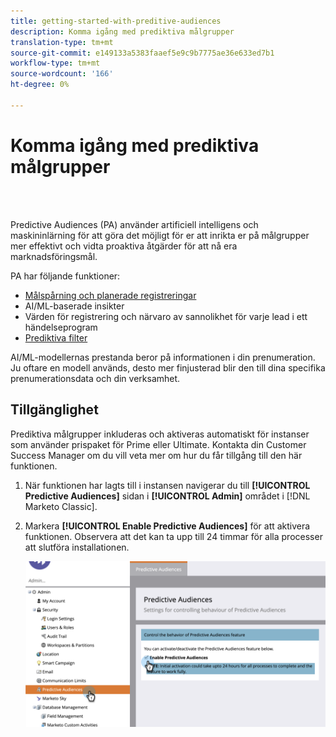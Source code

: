```yaml
---
title: getting-started-with-preditive-audiences
description: Komma igång med prediktiva målgrupper
translation-type: tm+mt
source-git-commit: e149133a5383faaef5e9c9b7775ae36e633ed7b1
workflow-type: tm+mt
source-wordcount: '166'
ht-degree: 0%

---
```



# Komma igång med prediktiva målgrupper

<br> 

Predictive Audiences (PA) använder artificiell intelligens och maskininlärning för att göra det möjligt för er att inrikta er på målgrupper mer effektivt och vidta proaktiva åtgärder för att nå era marknadsföringsmål.

PA har följande funktioner:

* [Målspårning och planerade registreringar](/help/sky/understanding-goal-tracking-and-projected-registrations.md)
* AI/ML-baserade insikter
* Värden för registrering och närvaro av sannolikhet för varje lead i ett händelseprogram
* [Prediktiva filter](/help/sky/predictive-filters.md)

AI/ML-modellernas prestanda beror på informationen i din prenumeration. Ju oftare en modell används, desto mer finjusterad blir den till dina specifika prenumerationsdata och din verksamhet.

## Tillgänglighet

Prediktiva målgrupper inkluderas och aktiveras automatiskt för instanser som använder prispaket för Prime eller Ultimate. Kontakta din Customer Success Manager om du vill veta mer om hur du får tillgång till den här funktionen.

1. När funktionen har lagts till i instansen navigerar du till **[!UICONTROL Predictive Audiences]** sidan i **[!UICONTROL Admin]** området i [!DNL Marketo Classic].

1. Markera **[!UICONTROL Enable Predictive Audiences]** för att aktivera funktionen. Observera att det kan ta upp till 24 timmar för alla processer att slutföra installationen.

   ![Bild ett](/help/sky/assets/predictive-audiences/getting-started-with-predictive-audiences/getting-started-with-predictive-audiences-1.png)

